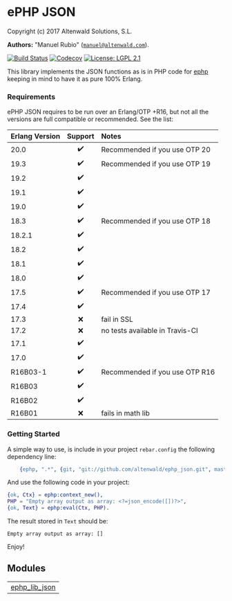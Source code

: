 

# ePHP JSON #

Copyright (c) 2017 Altenwald Solutions, S.L.

__Authors:__ "Manuel Rubio" ([`manuel@altenwald.com`](mailto:manuel@altenwald.com)).

[![Build Status](https://img.shields.io/travis/altenwald/ephp_json/master.svg)](https://travis-ci.org/altenwald/ephp_json)
[![Codecov](https://img.shields.io/codecov/c/github/altenwald/ephp_json.svg)](https://codecov.io/gh/altenwald/ephp_json)
[![License: LGPL 2.1](https://img.shields.io/github/license/altenwald/ephp_json.svg)](https://raw.githubusercontent.com/altenwald/ephp_json/master/COPYING)

This library implements the JSON functions as is in PHP code for [ephp](https://github.com/altenwald/ephp) keeping in mind to have it as pure 100% Erlang.


### <a name="Requirements">Requirements</a> ###

ePHP JSON requires to be run over an Erlang/OTP +R16, but not all the versions are full compatible or recommended. See the list:

| Erlang Version | Support | Notes |
|:---|:---:|:---|
| 20.0 | :heavy_check_mark: | Recommended if you use OTP 20 |
| 19.3 | :heavy_check_mark: | Recommended if you use OTP 19 |
| 19.2 | :heavy_check_mark: | |
| 19.1 | :heavy_check_mark: | |
| 19.0 | :heavy_check_mark: | |
| 18.3 | :heavy_check_mark: | Recommended if you use OTP 18 |
| 18.2.1 | :heavy_check_mark: | |
| 18.2 | :heavy_check_mark: | |
| 18.1 | :heavy_check_mark: | |
| 18.0 | :heavy_check_mark: | |
| 17.5 | :heavy_check_mark: | Recommended if you use OTP 17 |
| 17.4 | :heavy_check_mark: | |
| 17.3 | :x: | fail in SSL |
| 17.2 | :x: | no tests available in Travis-CI |
| 17.1 | :heavy_check_mark: | |
| 17.0 | :heavy_check_mark: | |
| R16B03-1 | :heavy_check_mark: | Recommended if you use OTP R16 |
| R16B03 | :heavy_check_mark: | |
| R16B02 | :heavy_check_mark: | |
| R16B01 | :x: | fails in math lib |


### <a name="Getting_Started">Getting Started</a> ###

A simple way to use, is include in your project `rebar.config` the following dependency line:

```erlang
    {ephp, ".*", {git, "git://github.com/altenwald/ephp_json.git", master}}
```

And use the following code in your project:

```erlang
{ok, Ctx} = ephp:context_new(),
PHP = "Empty array output as array: <?=json_encode([])?>",
{ok, Text} = ephp:eval(Ctx, PHP).
```

The result stored in `Text` should be:

```
Empty array output as array: []
```

Enjoy!


## Modules ##


<table width="100%" border="0" summary="list of modules">
<tr><td><a href="ephp_lib_json.md" class="module">ephp_lib_json</a></td></tr></table>

